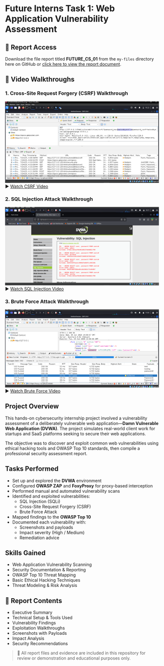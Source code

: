 # Future Interns Task 1: Web Application Vulnerability Assessment
## 📄 Report Access
Download the file report titled **FUTURE_CS_01** from the `my-files` directory here on GitHub or [click here to view the report document](https://docs.google.com/document/d/19hg6FjgMA2A8bazAmP3Q1tppQr-5Vz4O4PAlmmbsn4M/edit?usp=drivesdk).

## 🎥 Video Walkthroughs

### 1. Cross-Site Request Forgery (CSRF) Walkthrough   
[![Cross-Site Request Forgery (CSRF)](./thumbnail/successful-csrf-attack.PNG)](https://www.loom.com/share/a9108c6222db4738846342a406bf700a)  
▶️ [Watch CSRF Video](https://www.loom.com/share/a9108c6222db4738846342a406bf700a)


### 2. SQL Injection Attack Walkthrough  
[![SQL Injection Attack Video](./thumbnail/high-success.PNG)](https://drive.google.com/file/d/your-csrf-video-link-here/view)  
▶️ [Watch SQL Injection Video](https://docs.google.com/videos/d/1yP1tgpw48pVpV5u3CtAzkMvGdEqw6vhjAxZ7YnfcHXM/edit?usp=sharing)


### 3. Brute Force Attack Walkthrough  
[![Brute Force Video](./thumbnail/brute-pass-found.PNG)](https://www.loom.com/share/9c4a6c3f034940b5a42b1c251619545f)  
▶️ [Watch Brute Force Video](https://www.loom.com/share/9c4a6c3f034940b5a42b1c251619545f)



## Project Overview

This hands-on cybersecurity internship project involved a vulnerability assessment of a deliberately vulnerable web application—**Damn Vulnerable Web Application (DVWA)**. The project simulates real-world client work for startups and SaaS platforms seeking to secure their web applications.  

The objective was to discover and exploit common web vulnerabilities using ethical hacking tools and OWASP Top 10 standards, then compile a professional security assessment report.

## Tasks Performed

- Set up and explored the **DVWA** environment
- Configured **OWASP ZAP** and **FoxyProxy** for proxy-based interception
- Performed manual and automated vulnerability scans
- Identified and exploited vulnerabilities:
  - SQL Injection (SQLi)
  - Cross-Site Request Forgery (CSRF)
  - Brute Force Attack
- Mapped findings to the **OWASP Top 10**
- Documented each vulnerability with:
  - Screenshots and payloads
  - Impact severity (High / Medium)
  - Remediation advice

## Skills Gained

- Web Application Vulnerability Scanning  
- Security Documentation & Reporting  
- OWASP Top 10 Threat Mapping  
- Basic Ethical Hacking Techniques  
- Threat Modeling & Risk Analysis
  
## 📄 Report Contents

- Executive Summary  
- Technical Setup & Tools Used  
- Vulnerability Findings  
- Exploitation Walkthroughs  
- Screenshots with Payloads  
- Impact Analysis  
- Security Recommendations  

> 📂 All report files and evidence are included in this repository for review or demonstration and educational purposes only.

